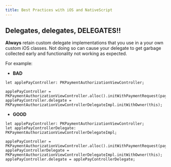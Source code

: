 ```yaml
---
title: Best Practices with iOS and NativeScript
---
```


## Delegates, delegates, DELEGATES!!

**Always** retain custom delegate implementations that you use in a your own custom iOS classes. Not doing so can cause your delegate to get garbage collected early and functionality not working as expected.

For example:

- **BAD**

```
let applePayController: PKPaymentAuthorizationViewController;

applePayController = PKPaymentAuthorizationViewController.alloc().initWithPaymentRequest(paymentRequest);
applePayController.delegate = PKPaymentAuthorizationViewControllerDelegateImpl.initWithOwner(this);
```

- **GOOD**

```
let applePayController: PKPaymentAuthorizationViewController;
let applePayControllerDelegate: PKPaymentAuthorizationViewControllerDelegateImpl;

applePayController = PKPaymentAuthorizationViewController.alloc().initWithPaymentRequest(paymentRequest);
applePayControllerDelegate = PKPaymentAuthorizationViewControllerDelegateImpl.initWithOwner(this);
applePayController.delegate = applePayControllerDelegate;
```

